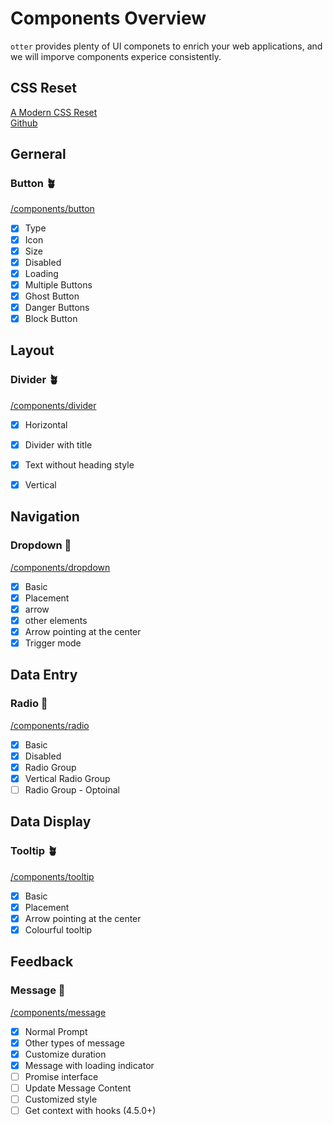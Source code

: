 # Components Overview

`otter` provides plenty of UI componets to enrich your web applications, and we will imporve components experice consistently.

## CSS Reset

[A Modern CSS Reset](https://piccalil.li/blog/a-modern-css-reset/ "Andy Bell link")   
[Github](https://github.com/hankchizljaw/modern-css-reset "Github Repositories")

## Gerneral

### Button 🪴

[/components/button](https://github.com/sogyeokdong9/otter/tree/main/components/button "Path")

- [X] Type
- [X] Icon
- [X] Size
- [X] Disabled
- [X] Loading
- [X] Multiple Buttons
- [X] Ghost Button
- [X] Danger Buttons
- [X] Block Button

<!-- 
To trigger an operation.

*5 Types of button*

- [X] Primary button 😊
- [X] Default button 🙃
- [X] Dashed button 🤪
- [X] Text Button 🤨
- [X] Link button 😎

*and 4 other properties additionally.*

- [X] `Danger`😡
- [X] `Ghost`👻
- [X] `Disabled`🥶
- [X] `Loading`🤩 (~ing)

*3 Sizes of button*

- [X] `Large` 🙄
- [X] `[Default]` 😦
- [X] `Small` 🥱 -->



## Layout

### Divider 🪴

[/components/divider](https://github.com/sogyeokdong9/otter/tree/main/components/divider "Path")

- [X] Horizontal
- [X] Divider with title
- [X] Text without heading style
- [X] Vertical


## Navigation

### Dropdown 🌱

[/components/dropdown](https://github.com/sogyeokdong9/otter/tree/main/components/dropdown "Path")
- [X] Basic
- [X] Placement
- [X] arrow
- [X] other elements
- [X] Arrow pointing at the center
- [X] Trigger mode

## Data Entry

### Radio 🌱

[/components/radio](https://github.com/sogyeokdong9/otter/tree/main/components/radio "Path")

- [X] Basic
- [X] Disabled
- [X] Radio Group
- [X] Vertical Radio Group
- [ ] Radio Group - Optoinal

<!-- ## Data Display -->

## Data Display

### Tooltip 🪴

[/components/tooltip](https://github.com/sogyeokdong9/otter/tree/main/components/tooltip "tooltip")

- [X] Basic
- [X] Placement
- [X] Arrow pointing at the center
- [X] Colourful tooltip

## Feedback

### Message 🌱

[/components/message](https://github.com/sogyeokdong9/otter/tree/main/components/message/ "message")

- [X] Normal Prompt
- [X] Other types of message
- [X] Customize duration
- [X] Message with loading indicator
- [ ] Promise interface
- [ ] Update Message Content
- [ ] Customized style
- [ ] Get context with hooks (4.5.0+)

<!-- ## Other -->
